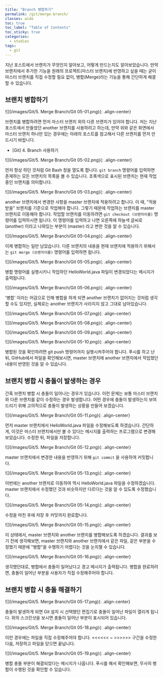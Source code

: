 ```yaml
---
title: "Branch 병합하기"
permalink: /git/merge-branch/
classes: wide
toc: true
toc_label: "Table of Contents"
toc_sticky: true
categories:
  - studies
tags:
  - git
---
```


지난 포스트에서 브랜치가 무엇인지 알아보고, 어떻게 만드는지도 알아보았습니다. 만약 브랜치에서 추가한 기능을 원래의 프로젝트(마스터 브랜치)에 반영하고 싶을 때는 굳이 마스터 브랜치를 직접 수정할 필요 없이, 병합(Merge)라는 기능을 통해 간단하게 해결할 수 있습니다.

## 브랜치 병합하기

![](/images/Git/5. Merge Branch/Git 05-01.png){: .align-center}

브랜치를 병합하려면 먼저 마스터 브랜치 외의 다른 브랜치가 있어야 합니다. 저는 지난 포스트에서 만들었던 another 브랜치를 사용하려고 하는데, 만약 위와 같은 화면에서 마스터 브랜치 하나만 있는 경우에는 아래의 포스트를 참고해서 다른 브랜치를 먼저 만드시기 바랍니다.

- [Git] 4. Branch 사용하기

![](/images/Git/5. Merge Branch/Git 05-02.png){: .align-center}

먼저 항상 하던 것처럼 Git Bash 창을 열도록 합니다. `git branch` 명령어를 입력하면 존재하는 모든 브랜치의 목록을 볼 수 있습니다. 초록색으로 표시된 브랜치는 현재 작업 중인 브랜치를 의미합니다.

![](/images/Git/5. Merge Branch/Git 05-03.png){: .align-center}

another 브랜치에서 변경한 사항을 master 브랜치에 적용하려고 합니다. 이 때, "적용받을" 브랜치를 기준으로 작업해야 합니다. 그렇기 때문에 작업하는 브랜치를 master 브랜치로 이동해야 합니다. 작업할 브랜치를 이동하려면 `git checkout (브랜치이름)` 명령어를 입력하시면 됩니다. 이 명령어를 입력하고 나면 오른쪽에 하늘색 글씨로 (another) 이라고 나와있는 부분이 (master) 라고 변한 것을 알 수 있습니다.

![](/images/Git/5. Merge Branch/Git 05-04.png){: .align-center}

이제 병합하는 일만 남았습니다. 다른 브랜치의 내용을 현재 브랜치에 적용하기 위해서는 `git merge (브랜치이름)` 명령어를 입력하면 됩니다.

![](/images/Git/5. Merge Branch/Git 05-05.png){: .align-center}

병합 명령어를 실행시키니 작업하던 HelloWorld.java 파일이 변경되었다는 메시지가 출력됩니다.

![](/images/Git/5. Merge Branch/Git 05-06.png){: .align-center}

'병합' 이라는 어감으로 인해 병합을 하게 되면 another 브랜치가 없어지는 것처럼 생각할 수도 있지만, 실제로는 another 브랜치가 사라지지 않고 그대로 남아있습니다.

![](/images/Git/5. Merge Branch/Git 05-07.png){: .align-center}

![](/images/Git/5. Merge Branch/Git 05-08.png){: .align-center}

![](/images/Git/5. Merge Branch/Git 05-09.png){: .align-center}

![](/images/Git/5. Merge Branch/Git 05-10.png){: .align-center}

병합된 것을 확인하려면 git push 명령어까지 실행시켜주어야 합니다. 푸시를 하고 난 뒤, GitHub에서 파일을 확인해보시면, master 브랜치에 another 브랜치에서 작업했던 내용이 반영된 것을 알 수 있습니다.

## 브랜치 병합 시 충돌이 발생하는 경우

간혹 브랜치 병합 시 충돌이 일어나는 경우가 있습니다. 이런 문제는 보통 마스터 브랜치와 다른 브랜치를 같이 수정하는 경우 발생합니다. 어떤 경우에 충돌이 발생하는지 보여드리기 위해 고의적으로 충돌이 발생하는 상황을 만들어 보겠습니다.

![](/images/Git/5. Merge Branch/Git 05-11.png){: .align-center}

먼저 master 브랜치에서 HelloWorld.java 파일을 수정해보도록 하겠습니다. 간단하게, 이것은 마스터 브랜치에서만 볼 수 있다는 메시지를 출력하는 프로그램으로 변경해 보았습니다. 수정한 뒤, 파일을 저장합니다.

![](/images/Git/5. Merge Branch/Git 05-12.png){: .align-center}

master 브랜치에서 변경한 내용을 반영하기 위해 `git commit` 을 사용하여 커밋합니다.

![](/images/Git/5. Merge Branch/Git 05-13.png){: .align-center}

이번에는 another 브랜치로 이동하여 역시 HelloWorld.java 파일을 수정하겠습니다. master 브랜치에서 수정했던 것과 비슷하지만 다르다는 것을 알 수 있도록 수정했습니다.

![](/images/Git/5. Merge Branch/Git 05-14.png){: .align-center}

수정을 마친 후에 저장 후 커밋까지 완료합니다.

![](/images/Git/5. Merge Branch/Git 05-15.png){: .align-center}

이 상태에서, master 브랜치와 another 브랜치를 병합해보도록 하겠습니다. 결과를 보기 전에 생각해보면, master 브랜치와 another 브랜치에서 같은 파일, 같은 부분을 수정했기 때문에 "병합"을 수행하기 어렵다는 것을 눈치챌 수 있습니다.

![](/images/Git/5. Merge Branch/Git 05-16.png){: .align-center}

생각했던대로, 병합에서 충돌이 일어났다고 경고 메시지가 출력됩니다. 병합을 완료하려면, 충돌이 일어난 부분을 사용자가 직접 수정해주어야 합니다.

## 브랜치 병합 시 충돌 해결하기

![](/images/Git/5. Merge Branch/Git 05-17.png){: .align-center}

충돌이 발생하게 되면 Git 설치 시 선택했던 편집기로 충돌이 일어난 파일이 열리게 됩니다. 위의 스크린샷을 보시면 충돌이 일어난 부분이 표시되어 있습니다.

![](/images/Git/5. Merge Branch/Git 05-18.png){: .align-center}

이런 경우에는 파일을 직접 수정해주어야 합니다. <<<<<< ~ >>>>>> 구간을 수정한 다음, 저장하고 파일을 닫으면 끝납니다.

![](/images/Git/5. Merge Branch/Git 05-19.png){: .align-center}

병합 충돌 부분이 해결되었다는 메시지가 나옵니다. 푸시를 해서 확인해보면, 무사히 병합이 수행된 것을 확인할 수 있습니다.